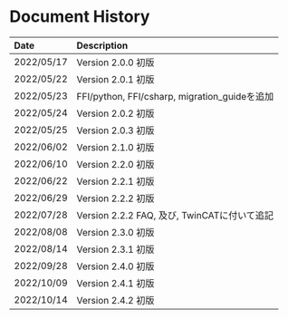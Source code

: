 # Document History

| Date       | Description                                   |
| :--------  | :-------------------------------------------- |
| 2022/05/17 | Version 2.0.0 初版                            |
| 2022/05/22 | Version 2.0.1 初版                            |
| 2022/05/23 | FFI/python, FFI/csharp, migration_guideを追加 |
| 2022/05/24 | Version 2.0.2 初版                            |
| 2022/05/25 | Version 2.0.3 初版                            |
| 2022/06/02 | Version 2.1.0 初版                            |
| 2022/06/10 | Version 2.2.0 初版                            |
| 2022/06/22 | Version 2.2.1 初版                            |
| 2022/06/29 | Version 2.2.2 初版                            |
| 2022/07/28 | Version 2.2.2 FAQ, 及び, TwinCATに付いて追記  |
| 2022/08/08 | Version 2.3.0 初版                            |
| 2022/08/14 | Version 2.3.1 初版                            |
| 2022/09/28 | Version 2.4.0 初版                            |
| 2022/10/09 | Version 2.4.1 初版                            |
| 2022/10/14 | Version 2.4.2 初版                            |

